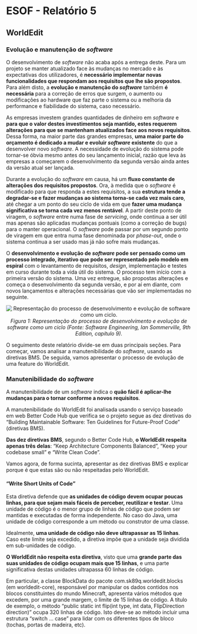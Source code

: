 # ESOF - Relatório 5
## WorldEdit

### Evolução e manutenção de *software*

O desenvolvimento de *software* não acaba após a entrega deste. Para um projeto se manter atualizado face às mudanças no mercado 
e às expectativas dos utilizadores, é __necessário implementar novas funcionalidades que respondam aos requisitos que lhe 
são propostos__. Para além disto, a __evolução e manutenção do *software*__ também __é necessária__ para a correção de erros que surgem, 
o aumento ou modificações ao hardware que faz parte o sistema ou a melhoria da performance e fiabilidade do sistema, caso necessário.

As empresas investem grandes quantidades de dinheiro em *software* e __para que o valor destes investimentos seja mantido,
estes requerem alterações para que se mantenham atualizados face aos novos requisitos__. Dessa forma, na maior parte das
grandes empresas, __uma maior parte do orçamento é dedicado a mudar e evoluir *software* existente__ do que a desenvolver novo 
*software*. A necessidade de evolução do sistema pode tornar-se óbvia mesmo antes do seu lançamento inicial, razão que leva
às empresas a começarem o desenvolvimento da segunda versão ainda antes da versão atual ser lançada.

Durante a evolução do *software* em causa, há um __fluxo constante de alterações dos requisitos propostos__. Ora, à medida que o 
*software* é modificado para que responda a estes requisitos, a sua __estrutura tende a degradar-se e fazer mudanças ao sistema
torna-se cada vez mais caro__, até chegar a um ponto do seu ciclo de vida em que __fazer uma mudança significativa se torna cada
vez menos rentável__. A partir deste ponto de viragem, o *software* entre numa fase de *servicing*, onde continua a ser útil mas apenas
são aplicadas mudanças pontuais (como a correção de bugs) para o manter operacional. O *software* pode passar por um segundo ponto
de viragem em que entra numa fase denominada por *phase-out*, onde o sistema continua a ser usado mas já não sofre mais mudanças.  

O __desenvolvimento e evolução de *software* pode ser pensado como um processo integrado, iterativo que pode ser representado pelo
modelo em espiral__ com o levantamento de requisitos, *design*, implementação e testes em curso durante toda a vida útil do sistema. 
O processo tem início com a primeira versão do sistema. Uma vez entregue, são propostas alterações e começa o desenvolvimento da 
segunda versão, e por aí em diante, com novos lançamentos e alterações necessárias que vão ser implementadas no seguinte.

<p align="center">
	<img src="resources/R5/1.png" alt="Representação do processo de desenvolvimento e evolução de software como um ciclo." />
	<em><br>Figura 1: Representação do processo de desenvolvimento e evolução de software como um ciclo (Fonte: Software Engineering, Ian Sommerville, 9th Edition, capítulo 9).</em>
</p>

O seguimento deste relatório divide-se em duas principais seções.
Para começar, vamos analisar a manutenibilidade do *software*, usando as diretivas BMS.
De seguida, vamos apresentar o processo de evolução de uma feature do WorldEdit.

### Manutenibilidade do *software*

A manutenibilidade de um *software* indica o __quão fácil é aplicar-lhe mudanças para o tornar conforme a novos requisitos__.

A manutenibilidade do WorldEdit foi analisada usando o serviço baseado em web Better Code Hub que verifica se o projeto 
segue as dez diretivas do “Building Maintainable Software: Ten Guidelines for Future-Proof Code” (diretivas BMS).

__Das dez diretivas BMS__, segundo o Better Code Hub, __o WorldEdit respeita apenas três delas__: “Keep Architecture Components Balanced”,
“Keep your codebase small” e “Write Clean Code”.

Vamos agora, de forma sucinta, apresentar as dez diretivas BMS e explicar porque é que estas são ou não respeitadas pelo WorldEdit. 

#### “Write Short Units of Code” 

Esta diretiva defende que __as unidades de código devem ocupar poucas linhas, para que sejam mais fáceis de perceber, 
reutilizar e testar__. Uma unidade de código é o menor grupo de linhas de código que podem ser mantidas e executadas de 
forma independente. No caso do Java, uma unidade de código corresponde a um método ou construtor de uma classe.

Idealmente, __uma unidade de código não deve ultrapassar as 15 linhas__. Caso este limite seja excedido, a diretiva 
impõe que a unidade seja dividida em sub-unidades de código.

__O WorldEdit não respeita esta diretiva__, visto que uma __grande parte das suas unidades de código ocupam mais que 15 linhas__, 
e uma parte significativa destas unidades ultrapassa 60 linhas de código. 

Em particular, a classe BlockData do pacote com.sk89q.worldedit.blocks (em worldedit-core), responsável por manipular os dados 
contidos nos blocos constituintes do mundo Minecraft, apresenta vários métodos que excedem, por uma grande margem, o limite de 15 
linhas de código. A título de exemplo, o método “public static int flip(int type, int data, FlipDirection direction)” ocupa 320 
linhas de código. Isto deve-se ao método incluir uma estrutura “switch … case” para lidar com os diferentes tipos de bloco (tochas, 
portas de madeira, etc).
